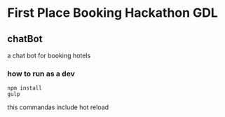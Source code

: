 # First Place Booking Hackathon GDL
## chatBot
a chat bot for booking hotels

### how to run as a dev
```
npm install
gulp
```
this commandas include hot reload
